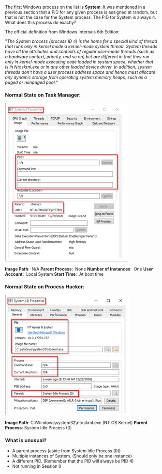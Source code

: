 The first Windows process on the list is **System**. It was mentioned in a previous section that a PID for any given process is assigned at random, but that is not the case for the System process. The PID for System is always 4. What does this process do exactly?

The official definition from Windows Internals 6th Edition:

"_The System process (process ID 4) is the home for a special kind of thread that runs only in kernel mode a kernel-mode system thread. System threads have all the attributes and contexts of regular user-mode threads (such as a hardware context, priority, and so on) but are different in that they run only in kernel-mode executing code loaded in system space, whether that is in Ntoskrnl.exe or in any other loaded device driver. In addition, system threads don't have a user process address space and hence must allocate any dynamic storage from operating system memory heaps, such as a paged or nonpaged pool._"
### Normal State on Task Manager:

![](../../Attachments/Pasted%20image%2020231105010219.png)

**Image Path**:  N/A
**Parent Process**:  None
**Number of Instances**:  One
**User Account**:  Local System
**Start Time**:  At boot time
### Normal State on Process Hacker:

![](../../Attachments/Pasted%20image%2020231105010225.png)

**Image Path**: C:\Windows\system32\ntoskrnl.exe (NT OS Kernel)
**Parent Process**: System Idle Process (0)
### What is unusual?

- A parent process (aside from System Idle Process (0))
- Multiple instances of System. (Should only be one instance) 
- A different PID. (Remember that the PID will always be PID 4)
- Not running in Session 0